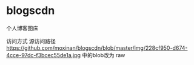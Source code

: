 # blogscdn
个人博客图床

访问方式 
源访问路径 https://github.com/moxinan/blogscdn/blob/master/img/228cf950-d674-4cce-97dc-f3bcec55de1a.jpg 中的blob改为 raw